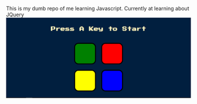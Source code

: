 This is my dumb repo of me learning Javascript. Currently at learning about JQuery
![alt text](image.png)

